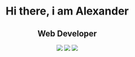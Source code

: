 <div id="header" align="center">
  <h1>Hi there, i am Alexander </h1>
  <h2> Web Developer</h2>
  <a href="https://t.me/Sandulyakaa" target="_blank" alt="telegram"><img src="https://img.shields.io/badge/-Telegram-090909?style=for-the-badge&logo=telegram&logoColor=27A0D9"></a>
    <a href="https://www.codewars.com/users/AleksandrSanduliak" target="_blank" alt="codewars"><img src="https://img.shields.io/badge/Codewars-B1361E?style=for-the-badge&logo=Codewars&logoColor=white"></a>
      <a href="vk.com/id523550064" target="_blank" alt="VK"><img src="[https://img.shields.io/badge/Codewars-B1361E?style=for-the-badge&logo=Codewars&logoColor=white](https://img.shields.io/badge/вконтакте-%232E87FB.svg?&style=for-the-badge&logo=vk&logoColor=white)"></a>
</div>
